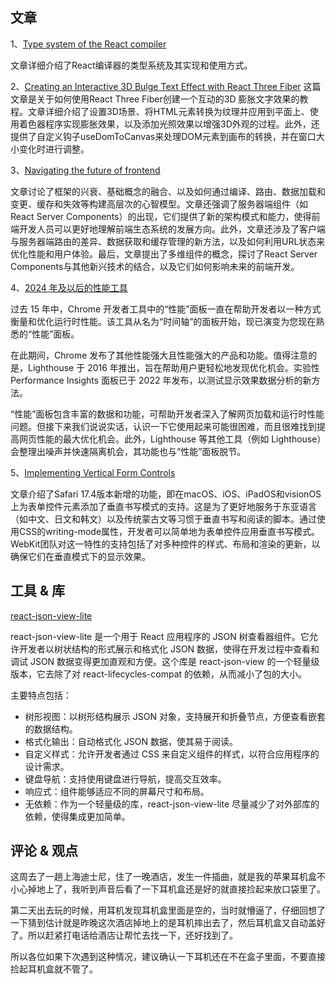 ## 文章
1、[Type system of the React compiler](https://www.recompiled.dev/blog/type-system/)

文章详细介绍了React编译器的类型系统及其实现和使用方式。

2、[Creating an Interactive 3D Bulge Text Effect with React Three Fiber](https://tympanus.net/codrops/2024/03/20/creating-an-interactive-3d-bulge-text-effect-with-react-three-fiber/)
这篇文章是关于如何使用React Three Fiber创建一个互动的3D 膨胀文字效果的教程。文章详细介绍了设置3D场景、将HTML元素转换为纹理并应用到平面上、使用着色器程序实现膨胀效果，以及添加光照效果以增强3D外观的过程。此外，还提供了自定义钩子useDomToCanvas来处理DOM元素到画布的转换，并在窗口大小变化时进行调整。

3、[Navigating the future of frontend](https://frontendmastery.com/posts/navigating-the-future-of-frontend/)

文章讨论了框架的兴衰、基础概念的融合、以及如何通过编译、路由、数据加载和变更、缓存和失效等构建高层次的心智模型。文章还强调了服务器端组件（如React Server Components）的出现，它们提供了新的架构模式和能力，使得前端开发人员可以更好地理解前端生态系统的发展方向。此外，文章还涉及了客户端与服务器端路由的差异、数据获取和缓存管理的新方法，以及如何利用URL状态来优化性能和用户体验。最后，文章提出了多维组件的概念，探讨了React Server Components与其他新兴技术的结合，以及它们如何影响未来的前端开发。

4、[2024 年及以后的性能工具](https://developer.chrome.com/blog/perf-tooling-2024?hl=zh-cn)

过去 15 年中，Chrome 开发者工具中的“性能”面板一直在帮助开发者以一种方式衡量和优化运行时性能。该工具从名为“时间轴”的面板开始，现已演变为您现在熟悉的“性能”面板。

在此期间，Chrome 发布了其他性能强大且性能强大的产品和功能。值得注意的是，Lighthouse 于 2016 年推出，旨在帮助用户更轻松地发现优化机会。实验性 Performance Insights 面板已于 2022 年发布，以测试显示效果数据分析的新方法。

“性能”面板包含丰富的数据和功能，可帮助开发者深入了解网页加载和运行时性能问题。但接下来我们说说实话，认识一下它使用起来可能很困难，而且很难找到提高网页性能的最大优化机会。此外，Lighthouse 等其他工具（例如 Lighthouse）会整理出噪声并快速隔离机会，其功能也与“性能”面板脱节。

5、[Implementing Vertical Form Controls](https://webkit.org/blog/15190/implementing-vertical-form-controls/)

文章介绍了Safari 17.4版本新增的功能，即在macOS、iOS、iPadOS和visionOS上为表单控件元素添加了垂直书写模式的支持。这是为了更好地服务于东亚语言（如中文、日文和韩文）以及传统蒙古文等习惯于垂直书写和阅读的脚本。通过使用CSS的writing-mode属性，开发者可以简单地为表单控件应用垂直书写模式。WebKit团队对这一特性的支持包括了对多种控件的样式、布局和渲染的更新，以确保它们在垂直模式下的显示效果。


## 工具 & 库

[react-json-view-lite](https://github.com/AnyRoad/react-json-view-lite/blob/release/README.md)

react-json-view-lite 是一个用于 React 应用程序的 JSON 树查看器组件。它允许开发者以树状结构的形式展示和格式化 JSON 数据，使得在开发过程中查看和调试 JSON 数据变得更加直观和方便。这个库是 react-json-view 的一个轻量级版本，它去除了对 react-lifecycles-compat 的依赖，从而减小了包的大小。

主要特点包括：

- 树形视图：以树形结构展示 JSON 对象，支持展开和折叠节点，方便查看嵌套的数据结构。
- 格式化输出：自动格式化 JSON 数据，使其易于阅读。
- 自定义样式：允许开发者通过 CSS 来自定义组件的样式，以符合应用程序的设计需求。
- 键盘导航：支持使用键盘进行导航，提高交互效率。
- 响应式：组件能够适应不同的屏幕尺寸和布局。
- 无依赖：作为一个轻量级的库，react-json-view-lite 尽量减少了对外部库的依赖，使得集成更加简单。


## 评论 & 观点
这周去了一趟上海迪士尼，住了一晚酒店，发生一件插曲，就是我的苹果耳机盒不小心掉地上了，我听到声音后看了一下耳机盒还是好的就直接捡起来放口袋里了。

第二天出去玩的时候，用耳机发现耳机盒里面是空的，当时就懵逼了，仔细回想了一下猜到估计就是昨晚这次酒店掉地上的是耳机摔出去了，然后耳机盒又自动盖好了。所以赶紧打电话给酒店让帮忙去找一下，还好找到了。

所以各位如果下次遇到这种情况，建议确认一下耳机还在不在盒子里面，不要直接捡起耳机盒就不管了。

